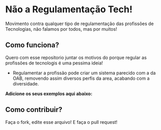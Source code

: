 # Não a Regulamentação Tech!
Movimento contra qualquer tipo de regulamentação das profissões de Tecnologias, não falamos por todos, mas por muitos!

## Como funciona?
Quero com esse repositorio juntar os motivos do porque regular as profissões de tecnologis é uma pessima ideia!

* Regulamentar a profissão pode criar um sistema parecido com a da OAB, removendo assim diversos perfis da area, acabando com a diversidade.

 **Adicione os seus exemplos aqui abaixo:**

## Como contribuir?

Faça o fork, edite esse arquivo! E faça o pull request!
